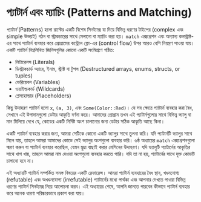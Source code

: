 # প্যাটার্ন এবং ম্যাচিং (Patterns and Matching)

_প্যাটার্ন_ (Patterns) হলো রাস্টের একটি বিশেষ সিনট্যাক্স যা দিয়ে বিভিন্ন ধরণের টাইপের (complex এবং simple উভয়ই) গঠন বা স্ট্রাকচারের সাথে মেলানো বা ম্যাচিং করা হয়। `match` এক্সপ্রেশন এবং অন্যান্য কনস্ট্রাক্ট-এর সাথে প্যাটার্ন ব্যবহার করে প্রোগ্রামের কন্ট্রোল ফ্লো-এর (control flow) উপর আরও বেশি নিয়ন্ত্রণ পাওয়া যায়। একটি প্যাটার্ন নিম্নলিখিত জিনিসগুলির কোনো একটি সংমিশ্রণে গঠিত:

*   লিটারেলস (Literals)
*   ডিস্ট্রাকচার্ড অ্যারে, ইনাম, স্ট্রাক্ট বা টুপল (Destructured arrays, enums, structs, or tuples)
*   ভেরিয়েবল (Variables)
*   ওয়াইল্ডকার্ড (Wildcards)
*   প্লেসহোল্ডার (Placeholders)

কিছু উদাহরণ প্যাটার্ন হলো `x`, `(a, 3)`, এবং `Some(Color::Red)`। যে সব ক্ষেত্রে প্যাটার্ন ব্যবহার করা বৈধ, সেখানে এই উপাদানগুলো ডেটার আকৃতি বর্ণনা করে। আমাদের প্রোগ্রাম তখন এই প্যাটার্নগুলোর সাথে বিভিন্ন ভ্যালু বা মান মিলিয়ে দেখে যে, কোডের একটি নির্দিষ্ট অংশ চালানোর জন্য ডেটার সঠিক আকৃতি আছে কিনা।

একটি প্যাটার্ন ব্যবহার করার জন্য, আমরা সেটিকে কোনো একটি ভ্যালুর সাথে তুলনা করি। যদি প্যাটার্নটি ভ্যালুর সাথে মিলে যায়, তাহলে আমরা আমাদের কোডে সেই ভ্যালুর অংশগুলো ব্যবহার করি। ৬ষ্ঠ অধ্যায়ের `match` এক্সপ্রেশনগুলো স্মরণ করুন যা প্যাটার্ন ব্যবহার করেছিল, যেমন মুদ্রা বাছাই করার মেশিনের উদাহরণ। যদি ভ্যালুটি প্যাটার্নের আকৃতির সাথে খাপ খায়, তাহলে আমরা নাম দেওয়া অংশগুলো ব্যবহার করতে পারি। যদি তা না হয়, প্যাটার্নের সাথে যুক্ত কোডটি চালানো হবে না।

এই অধ্যায়টি প্যাটার্ন সম্পর্কিত সমস্ত বিষয়ের একটি রেফারেন্স। আমরা প্যাটার্ন ব্যবহারের বৈধ স্থান, খণ্ডনযোগ্য (refutable) এবং অখণ্ডনযোগ্য (irrefutable) প্যাটার্নের মধ্যে পার্থক্য এবং আপনার দেখতে পাওয়া বিভিন্ন ধরণের প্যাটার্ন সিনট্যাক্স নিয়ে আলোচনা করব। এই অধ্যায়ের শেষে, আপনি জানতে পারবেন কীভাবে প্যাটার্ন ব্যবহার করে অনেক ধারণা পরিষ্কারভাবে প্রকাশ করা যায়।